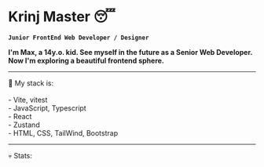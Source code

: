 # Krinj Master 😴

**`Junior FrontEnd Web Developer / Designer`**

**I'm Max, a 14y.o. kid. See myself in the future as a Senior Web Developer. Now I'm exploring a beautiful frontend sphere.**
<br>
<hr>
💼 My stack is: 
<br>
<br> 
- Vite, vitest
<br>
- JavaScript, Typescript
<br>
- React
<br>
- Zustand
<br>
- HTML, CSS, TailWind, Bootstrap
<br>

<hr>
💀 Stats:
<br>
<br>

          
          
          
          
          

